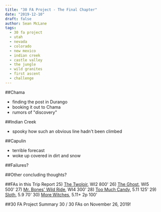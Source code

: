 ```yaml
---
title: "30 FA Project - The Final Chapter"
date: "2019-12-10"
draft: false
author: Sean McLane
tags:
  - 30 fa project
  - utah
  - nevada
  - colorado
  - new mexico
  - indian creek
  - castle valley
  - the jungle
  - wild granites
  - first ascent
  - challenge
---
```


##Chama
- finding the post in Durango
- booking it out to Chama
- rumors of "discovery"

##Indian Creek
- spooky how such an obvious line hadn't been climbed

##Capulin
- terrible forecast
- woke up covered in dirt and snow

##Failures?

##Other concluding thoughts?

##FAs in this Trip Report
25) [The Twoloir](https://www.mountainproject.com/route/117997096/the-twoloir), WI2 800'
26) [The Ghost](https://www.mountainproject.com/route/117997145/the-ghost), WI5 500'
27) [Mr. Bones' Wild Ride](https://www.mountainproject.com/route/117997131/mr-bones-wild-ride), WI4 300'
28) [Too Much Candy](https://www.mountainproject.com/route/117996913/too-much-candy), 5.11 125'
29) [Sloth](https://www.mountainproject.com/route/118115170/sloth), 5.9 70'
30) [More Witches](https://www.mountainproject.com/route/118115217/more-witches), 5.11+ 2p 100'

##30 FA Project Summary
30 / 30 FAs on November 26, 2019!